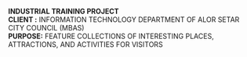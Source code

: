 <b>INDUSTRIAL TRAINING PROJECT</b><br><b>CLIENT :</b> INFORMATION TECHNOLOGY DEPARTMENT OF ALOR SETAR CITY COUNCIL (MBAS)<br>
<b>PURPOSE:</b> FEATURE COLLECTIONS OF INTERESTING PLACES, ATTRACTIONS, AND ACTIVITIES FOR VISITORS
